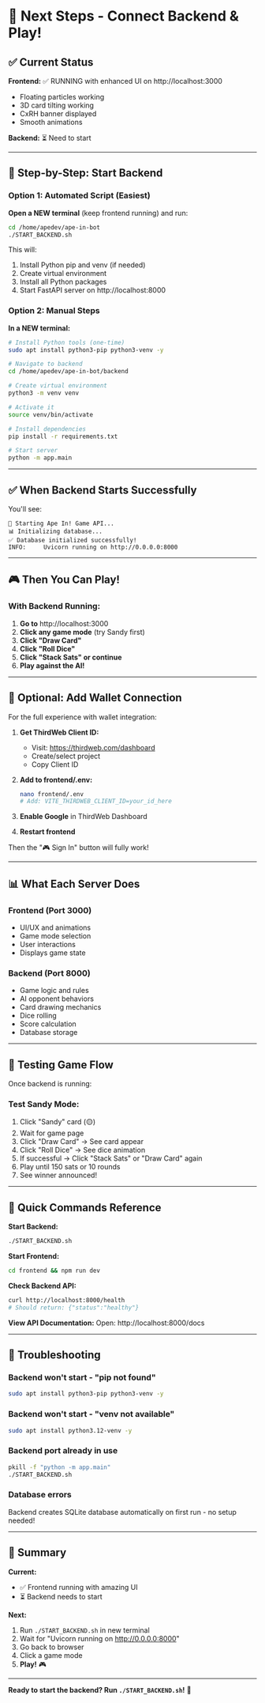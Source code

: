 # 🚀 Next Steps - Connect Backend & Play!

## ✅ Current Status

**Frontend:** ✅ RUNNING with enhanced UI on http://localhost:3000
- Floating particles working
- 3D card tilting working
- CxRH banner displayed
- Smooth animations

**Backend:** ⏳ Need to start

---

## 🎯 Step-by-Step: Start Backend

### Option 1: Automated Script (Easiest)

**Open a NEW terminal** (keep frontend running) and run:

```bash
cd /home/apedev/ape-in-bot
./START_BACKEND.sh
```

This will:
1. Install Python pip and venv (if needed)
2. Create virtual environment
3. Install all Python packages
4. Start FastAPI server on http://localhost:8000

### Option 2: Manual Steps

**In a NEW terminal:**

```bash
# Install Python tools (one-time)
sudo apt install python3-pip python3-venv -y

# Navigate to backend
cd /home/apedev/ape-in-bot/backend

# Create virtual environment
python3 -m venv venv

# Activate it
source venv/bin/activate

# Install dependencies
pip install -r requirements.txt

# Start server
python -m app.main
```

---

## ✅ When Backend Starts Successfully

You'll see:
```
🚀 Starting Ape In! Game API...
📊 Initializing database...
✅ Database initialized successfully!
INFO:     Uvicorn running on http://0.0.0.0:8000
```

---

## 🎮 Then You Can Play!

### With Backend Running:

1. **Go to** http://localhost:3000
2. **Click any game mode** (try Sandy first)
3. **Click "Draw Card"**
4. **Click "Roll Dice"**
5. **Click "Stack Sats" or continue**
6. **Play against the AI!**

---

## 🔐 Optional: Add Wallet Connection

For the full experience with wallet integration:

1. **Get ThirdWeb Client ID:**
   - Visit: https://thirdweb.com/dashboard
   - Create/select project
   - Copy Client ID

2. **Add to frontend/.env:**
   ```bash
   nano frontend/.env
   # Add: VITE_THIRDWEB_CLIENT_ID=your_id_here
   ```

3. **Enable Google** in ThirdWeb Dashboard
4. **Restart frontend**

Then the "🎮 Sign In" button will fully work!

---

## 📊 What Each Server Does

### Frontend (Port 3000)
- UI/UX and animations
- Game mode selection
- User interactions
- Displays game state

### Backend (Port 8000)
- Game logic and rules
- AI opponent behaviors
- Card drawing mechanics
- Dice rolling
- Score calculation
- Database storage

---

## 🎯 Testing Game Flow

Once backend is running:

### Test Sandy Mode:
1. Click "Sandy" card (🟡)
2. Wait for game page
3. Click "Draw Card" → See card appear
4. Click "Roll Dice" → See dice animation
5. If successful → Click "Stack Sats" or "Draw Card" again
6. Play until 150 sats or 10 rounds
7. See winner announced!

---

## 📝 Quick Commands Reference

**Start Backend:**
```bash
./START_BACKEND.sh
```

**Start Frontend:**
```bash
cd frontend && npm run dev
```

**Check Backend API:**
```bash
curl http://localhost:8000/health
# Should return: {"status":"healthy"}
```

**View API Documentation:**
Open: http://localhost:8000/docs

---

## 🐛 Troubleshooting

### Backend won't start - "pip not found"
```bash
sudo apt install python3-pip python3-venv -y
```

### Backend won't start - "venv not available"
```bash
sudo apt install python3.12-venv -y
```

### Backend port already in use
```bash
pkill -f "python -m app.main"
./START_BACKEND.sh
```

### Database errors
Backend creates SQLite database automatically on first run - no setup needed!

---

## 🎊 Summary

**Current:**
- ✅ Frontend running with amazing UI
- ⏳ Backend needs to start

**Next:**
1. Run `./START_BACKEND.sh` in new terminal
2. Wait for "Uvicorn running on http://0.0.0.0:8000"
3. Go back to browser
4. Click a game mode
5. **Play!** 🎮

---

**Ready to start the backend? Run `./START_BACKEND.sh`!** 🚀



